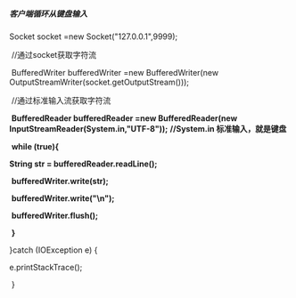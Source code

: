 #####     客户端循环从键盘输入

Socket socket =new Socket("127.0.0.1",9999);

​            //通过socket获取字符流

​            BufferedWriter bufferedWriter =new BufferedWriter(new OutputStreamWriter(socket.getOutputStream()));

​            //通过标准输入流获取字符流

​            **BufferedReader bufferedReader =new BufferedReader(new InputStreamReader(System.in,"UTF-8"));** **//System.in   标准输入，就是键盘**

​           **while (true){**

**String str = bufferedReader.readLine();**

​               **bufferedWriter.write(str);**

​               **bufferedWriter.write("\n");**

​               **bufferedWriter.flush();**

​           **}**

}catch (IOException e) {

e.printStackTrace();

​        }


